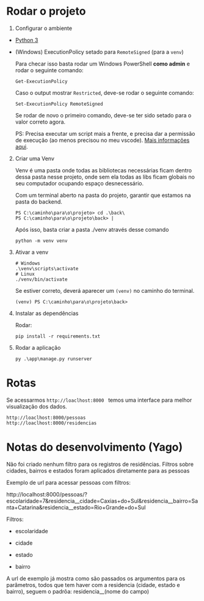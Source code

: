 # Rodar o projeto

1. Configurar o ambiente

- [Python 3](https://www.python.org/downloads/)
- (Windows) ExecutionPolicy setado para `RemoteSigned` (para a `venv`)

  Para checar isso basta rodar um Windows PowerShell **como admin** e rodar o seguinte comando:

  ```shell
  Get-ExecutionPolicy
  ```

  Caso o output mostrar `Restricted`, deve-se rodar o seguinte comando:

  ```shell
  Set-ExecutionPolicy RemoteSigned
  ```

  Se rodar de novo o primeiro comando, deve-se ter sido setado para o valor correto agora.

  PS: Precisa executar um script mais a frente, e precisa dar a permissão de execução (ao menos precisou no meu vscode). [Mais informações aqui](https://pt.stackoverflow.com/questions/220078/o-que-significa-o-erro-execu%C3%A7%C3%A3o-de-scripts-foi-desabilitada-neste-sistema).

2. Criar uma Venv

   Venv é uma pasta onde todas as bibliotecas necessárias ficam dentro dessa pasta nesse projeto, onde sem ela todas as libs ficam globais no seu computador ocupando espaço desnecessário.

   Com um terminal aberto na pasta do projeto, garantir que estamos na pasta do backend.

   ```shell
   PS C:\caminho\para\o\projeto> cd .\back\
   PS C:\caminho\para\o\projeto\back> |
   ```

   Após isso, basta criar a pasta ./venv através desse comando

   ```
   python -m venv venv
   ```

3. Ativar a venv

   ```
   # Windows
   .\venv\scripts\activate
   # Linux
   ./venv/bin/activate
   ```

   Se estiver correto, deverá aparecer um `(venv)` no caminho do terminal.

   ```shell
   (venv) PS C:\caminho\para\o\projeto\back>
   ```

4. Instalar as dependências

   Rodar:

   ```
   pip install -r requirements.txt
   ```

5. Rodar a aplicação
   ```shell
   py .\app\manage.py runserver
   ```

# Rotas

Se acessarmos `http://loaclhost:8000 ` temos uma interface para melhor visualização dos dados.

```
http://loaclhost:8000/pessoas
http://loaclhost:8000/residencias
```

# Notas do desenvolvimento (Yago)

Não foi criado nenhum filtro para os registros de residências.
Filtros sobre cidades, bairros e estados foram aplicados diretamente para as pessoas

Exemplo de url para acessar pessoas com filtros:

http://localhost:8000/pessoas/?escolaridade=7&residencia\_\_cidade=Caxias+do+Sul&residencia\_\_bairro=Santa+Catarina&residencia\_\_estado=Rio+Grande+do+Sul

Filtros:

- escolaridade

- cidade

- estado

- bairro

A url de exemplo já mostra como são passados os argumentos para os parâmetros, todos que tem
haver com a residencia (cidade, estado e bairro), seguem o padrõa: residencia\_\_(nome do campo)
